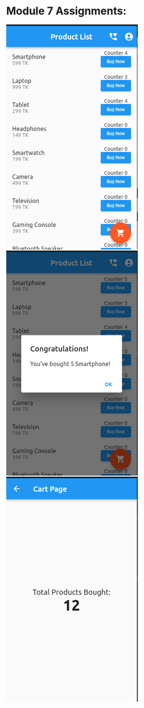 # Module 7 Assignments:

![first output](asset/images/module-7-output-1.png)
![second output](asset/images/module-7-output-2.png)
![3rd output](asset/images/module-7-output-3.png)
